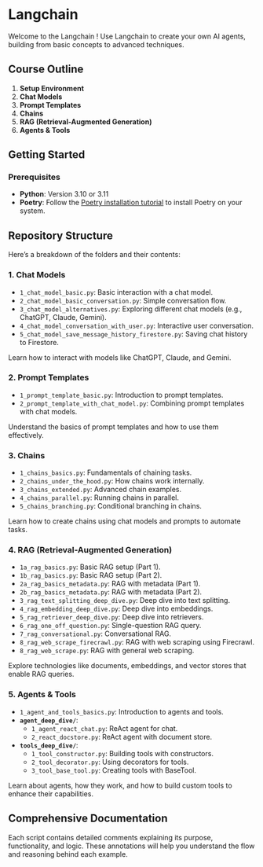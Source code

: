 # Langchain 

Welcome to the Langchain ! Use Langchain to create your own AI agents, building from basic concepts to advanced techniques.

## Course Outline

1. **Setup Environment**
2. **Chat Models**
3. **Prompt Templates**
4. **Chains**
5. **RAG (Retrieval-Augmented Generation)**
6. **Agents & Tools**

## Getting Started

### Prerequisites

- **Python**: Version 3.10 or 3.11
- **Poetry**: Follow the [Poetry installation tutorial](https://python-poetry.org/docs/#installation) to install Poetry on your system.

## Repository Structure

Here’s a breakdown of the folders and their contents:

### 1. Chat Models
- `1_chat_model_basic.py`: Basic interaction with a chat model.
- `2_chat_model_basic_conversation.py`: Simple conversation flow.
- `3_chat_model_alternatives.py`: Exploring different chat models (e.g., ChatGPT, Claude, Gemini).
- `4_chat_model_conversation_with_user.py`: Interactive user conversation.
- `5_chat_model_save_message_history_firestore.py`: Saving chat history to Firestore.

Learn how to interact with models like ChatGPT, Claude, and Gemini.

### 2. Prompt Templates
- `1_prompt_template_basic.py`: Introduction to prompt templates.
- `2_prompt_template_with_chat_model.py`: Combining prompt templates with chat models.

Understand the basics of prompt templates and how to use them effectively.

### 3. Chains
- `1_chains_basics.py`: Fundamentals of chaining tasks.
- `2_chains_under_the_hood.py`: How chains work internally.
- `3_chains_extended.py`: Advanced chain examples.
- `4_chains_parallel.py`: Running chains in parallel.
- `5_chains_branching.py`: Conditional branching in chains.

Learn how to create chains using chat models and prompts to automate tasks.

### 4. RAG (Retrieval-Augmented Generation)
- `1a_rag_basics.py`: Basic RAG setup (Part 1).
- `1b_rag_basics.py`: Basic RAG setup (Part 2).
- `2a_rag_basics_metadata.py`: RAG with metadata (Part 1).
- `2b_rag_basics_metadata.py`: RAG with metadata (Part 2).
- `3_rag_text_splitting_deep_dive.py`: Deep dive into text splitting.
- `4_rag_embedding_deep_dive.py`: Deep dive into embeddings.
- `5_rag_retriever_deep_dive.py`: Deep dive into retrievers.
- `6_rag_one_off_question.py`: Single-question RAG query.
- `7_rag_conversational.py`: Conversational RAG.
- `8_rag_web_scrape_firecrawl.py`: RAG with web scraping using Firecrawl.
- `8_rag_web_scrape.py`: RAG with general web scraping.

Explore technologies like documents, embeddings, and vector stores that enable RAG queries.

### 5. Agents & Tools
- `1_agent_and_tools_basics.py`: Introduction to agents and tools.
- **`agent_deep_dive/`**:
  - `1_agent_react_chat.py`: ReAct agent for chat.
  - `2_react_docstore.py`: ReAct agent with document store.
- **`tools_deep_dive/`**:
  - `1_tool_constructor.py`: Building tools with constructors.
  - `2_tool_decorator.py`: Using decorators for tools.
  - `3_tool_base_tool.py`: Creating tools with BaseTool.

Learn about agents, how they work, and how to build custom tools to enhance their capabilities.


## Comprehensive Documentation

Each script contains detailed comments explaining its purpose, functionality, and logic. These annotations will help you understand the flow and reasoning behind each example.


